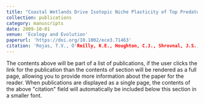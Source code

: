 ```yaml
---
title: "Coastal Wetlands Drive Isotopic Niche Plasticity of Top Predator Fish Communities in Green Bay, Lake Michigan (USA)"
collection: publications
category: manuscripts
date: 2009-10-01
venue: 'Ecology and Evolution'
paperurl: 'https://doi.org/10.1002/ece3.71463'
citation: 'Rojas, T.V., O'Reilly, K.E., Houghton, C.J., Shrovnal, J.S., Berg, M.B., Uzarski, D.G., Lamberti, G.A. and Forsythe, P.S. (2025), Coastal Wetlands Drive Isotopic Niche Plasticity of Top Predator Fish Communities in Green Bay, Lake Michigan (USA). <i>Ecology and Evolution</i>, 15: e71463.'
---
```

The contents above will be part of a list of publications, if the user clicks the link for the publication than the contents of section will be rendered as a full page, allowing you to provide more information about the paper for the reader. When publications are displayed as a single page, the contents of the above "citation" field will automatically be included below this section in a smaller font.
